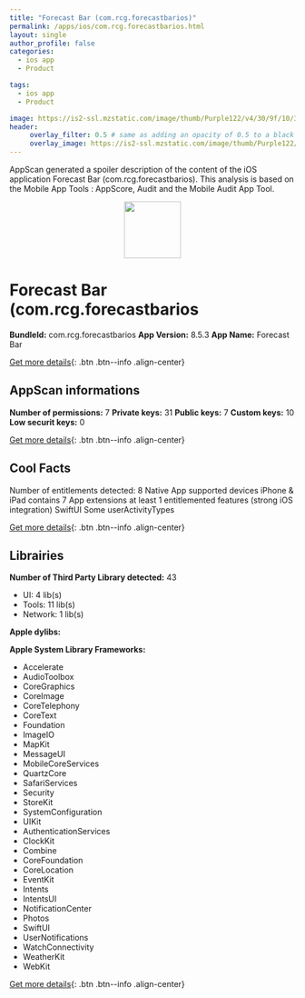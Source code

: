 ```yaml
---
title: "Forecast Bar (com.rcg.forecastbarios)"
permalink: /apps/ios/com.rcg.forecastbarios.html
layout: single
author_profile: false
categories: 
  - ios app 
  - Product 

tags: 
  - ios app 
  - Product 

image: https://is2-ssl.mzstatic.com/image/thumb/Purple122/v4/30/9f/10/309f10e9-c544-06b4-5413-cd0c28f1f383/AppIcon-0-1x_U007emarketing-0-7-0-85-220.png/512x512bb.jpg
header: 
     overlay_filter: 0.5 # same as adding an opacity of 0.5 to a black background
     overlay_image: https://is2-ssl.mzstatic.com/image/thumb/Purple122/v4/30/9f/10/309f10e9-c544-06b4-5413-cd0c28f1f383/AppIcon-0-1x_U007emarketing-0-7-0-85-220.png/512x512bb.jpg
---
```

AppScan generated a spoiler description of the content of the iOS application Forecast Bar (com.rcg.forecastbarios). This analysis is based on the Mobile App Tools : AppScore, Audit and the Mobile Audit App Tool.

  
  
<div style="text-align: center;"><img src="https://is2-ssl.mzstatic.com/image/thumb/Purple122/v4/30/9f/10/309f10e9-c544-06b4-5413-cd0c28f1f383/AppIcon-0-1x_U007emarketing-0-7-0-85-220.png/512x512bb.jpg" width="100" height="100"></div>  
  
# Forecast Bar (com.rcg.forecastbarios

**BundleId:** com.rcg.forecastbarios
**App Version:** 8.5.3
**App Name:** Forecast Bar


[Get more details](/pricing.html){: .btn .btn--info .align-center}  
  
## AppScan informations 

**Number of permissions:** 7
**Private keys:** 31
**Public keys:** 7
**Custom keys:** 10
**Low securit keys:** 0
  
[Get more details](/pricing.html){: .btn .btn--info .align-center}

## Cool Facts

Number of entitlements detected: 8
Native App
supported devices iPhone & iPad
contains 7 App extensions
at least 1 entitlemented features (strong iOS integration)
SwiftUI
Some userActivityTypes
  
[Get more details](/pricing.html){: .btn .btn--info .align-center}

## Librairies 
**Number of Third Party Library detected:** 43
- UI: 4 lib(s)
- Tools: 11 lib(s)
- Network: 1 lib(s)

**Apple dylibs:**


**Apple System Library Frameworks:**
- Accelerate
- AudioToolbox
- CoreGraphics
- CoreImage
- CoreTelephony
- CoreText
- Foundation
- ImageIO
- MapKit
- MessageUI
- MobileCoreServices
- QuartzCore
- SafariServices
- Security
- StoreKit
- SystemConfiguration
- UIKit
- AuthenticationServices
- ClockKit
- Combine
- CoreFoundation
- CoreLocation
- EventKit
- Intents
- IntentsUI
- NotificationCenter
- Photos
- SwiftUI
- UserNotifications
- WatchConnectivity
- WeatherKit
- WebKit


  
[Get more details](/pricing.html){: .btn .btn--info .align-center}

